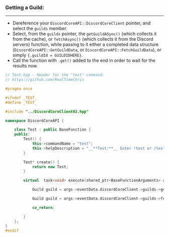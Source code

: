 
### **Getting a Guild:**
---
- Dereference your `DiscordCoreAPI::DiscordCoreClient` pointer, and select the `guilds` member.
- Select, from the `guilds` pointer, the `getGuildASync()` (which collects it from the cache), or `fetchAsync()` (which collects it from the Discord servers) function, while passing to it either a completed data structure (`DiscordCoreAPI::GetGuildData`, or `DiscordCoreAPI::FetchGuildData`), or simply `{.guildId = GUILDIDHERE}`.
- Call the function with `.get()` added to the end in order to wait for the results now.

```cpp
// Test.hpp - Header for the "test" command.
// https://github.com/RealTimeChris

#pragma once

#ifndef _TEST_
#define _TEST_

#include "../DiscordCoreClient02.hpp"

namespace DiscordCoreAPI {

	class Test : public BaseFunction {
	public:
		Test() {
			this->commandName = "test";
			this->helpDescription = "__**Test:**__ Enter !test or /test to run this command!";
		}

		Test* create() {
			return new Test;
		}

		virtual  task<void> execute(shared_ptr<BaseFunctionArguments> args) {

			Guild guild = args->eventData.discordCoreClient->guilds->getGuildAsync({ .guildId = args->eventData.getGuildId() }).get();

			Guild guild = args->eventData.discordCoreClient->guilds->fetchAsync({ .guildId = args->eventData.getGuildId() }).get();

			co_return;

		}
	};
}
#endif
```
